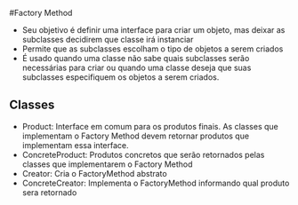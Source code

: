 #Factory Method
* Seu objetivo é definir uma interface para criar um objeto, mas deixar as subclasses decidirem que classe irá instanciar
* Permite que as subclasses escolham o tipo de objetos a serem criados
* É usado quando uma classe não sabe quais subclasses serão necessárias para criar ou quando uma classe deseja que suas subclasses especifiquem os objetos a serem criados.

## Classes
* Product: Interface em comum para os produtos finais.
As classes que implementam o Factory Method devem retornar produtos que implementam essa interface.
* ConcreteProduct: Produtos concretos que serão retornados pelas classes que implementarem o Factory Method
* Creator: Cria o FactoryMethod abstrato
* ConcreteCreator: Implementa o FactoryMethod informando qual produto sera retornado
